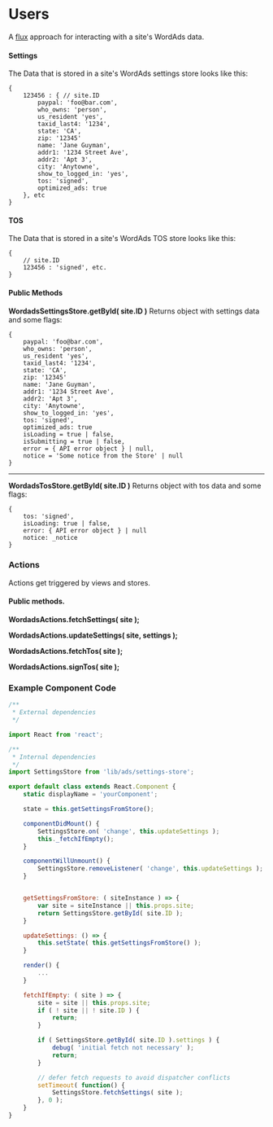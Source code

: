 Users
=====

A [flux](https://facebook.github.io/flux/docs/overview.html#content) approach for interacting with a site's WordAds data.

#### Settings
The Data that is stored in a site's WordAds settings store looks like this:
```
{
	123456 : { // site.ID
		paypal: 'foo@bar.com',
		who_owns: 'person',
		us_resident 'yes',
		taxid_last4: '1234',
		state: 'CA',
		zip: '12345'
		name: 'Jane Guyman',
		addr1: '1234 Street Ave',
		addr2: 'Apt 3',
		city: 'Anytowne',
		show_to_logged_in: 'yes',
		tos: 'signed',
		optimized_ads: true
	}, etc
}
```
#### TOS
The Data that is stored in a site's WordAds TOS store looks like this:
```
{
	// site.ID
	123456 : 'signed', etc.
}
```
#### Public Methods

**WordadsSettingsStore.getById( site.ID )**
Returns object with settings data and some flags:
```
{
	paypal: 'foo@bar.com',
	who_owns: 'person',
	us_resident 'yes',
	taxid_last4: '1234',
	state: 'CA',
	zip: '12345'
	name: 'Jane Guyman',
	addr1: '1234 Street Ave',
	addr2: 'Apt 3',
	city: 'Anytowne',
	show_to_logged_in: 'yes',
	tos: 'signed',
	optimized_ads: true
	isLoading = true | false,
	isSubmitting = true | false,
	error = { API error object } | null,
	notice = 'Some notice from the Store' | null
}
```

---

**WordadsTosStore.getById( site.ID )**
Returns object with tos data and some flags:
```
{
	tos: 'signed',
	isLoading: true | false,
	error: { API error object } | null
	notice: _notice
}
```

### Actions
Actions get triggered by views and stores.

#### Public methods.

**WordadsActions.fetchSettings( site );**

**WordadsActions.updateSettings( site, settings );**

**WordadsActions.fetchTos( site );**

**WordadsActions.signTos( site );**

### Example Component Code

```js
/**
 * External dependencies
 */

import React from 'react';

/**
 * Internal dependencies
 */
import SettingsStore from 'lib/ads/settings-store';

export default class extends React.Component {
	static displayName = 'yourComponent';

	state = this.getSettingsFromStore();

	componentDidMount() {
		SettingsStore.on( 'change', this.updateSettings );
		this._fetchIfEmpty();
	}

	componentWillUnmount() {
		SettingsStore.removeListener( 'change', this.updateSettings );
	}


	getSettingsFromStore: ( siteInstance ) => {
		var site = siteInstance || this.props.site;
		return SettingsStore.getById( site.ID );
	}

	updateSettings: () => {
		this.setState( this.getSettingsFromStore() );
	}

	render() {
		...
	}

	fetchIfEmpty: ( site ) => {
		site = site || this.props.site;
		if ( ! site || ! site.ID ) {
			return;
		}

		if ( SettingsStore.getById( site.ID ).settings ) {
			debug( 'initial fetch not necessary' );
			return;
		}

		// defer fetch requests to avoid dispatcher conflicts
		setTimeout( function() {
			SettingsStore.fetchSettings( site );
		}, 0 );
	}
}
```
